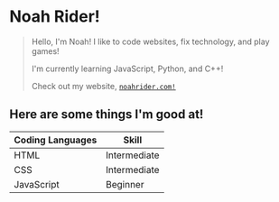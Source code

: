 # Noah Rider!


> Hello, I'm Noah!
> I like to code websites, fix technology, and play games!
> 
> I'm currently learning JavaScript, Python, and C++!
> 
> Check out my website, [`noahrider.com!`](https://noahrider.com/)

 ## Here are some things I'm good at!
| Coding Languages | Skill |
| ----------- | ----------- |
| HTML | Intermediate |
| CSS | Intermediate |
| JavaScript | Beginner |


<!---
Hello! :D
--->

